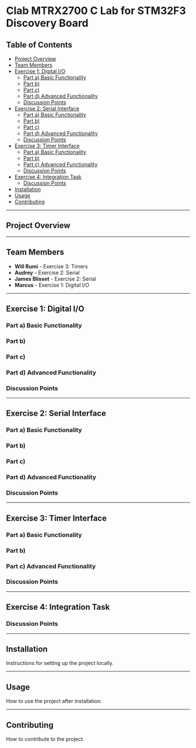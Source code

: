 # Clab MTRX2700 C Lab for STM32F3 Discovery Board

## Table of Contents
- [Project Overview](#project-overview)
- [Team Members](#team-members)
- [Exercise 1: Digital I/O](#exercise-1-digital-io)
  - [Part a) Basic Functionality](#part-a-basic-functionality)
  - [Part b)](#part-b)
  - [Part c)](#part-c)
  - [Part d) Advanced Functionality](#part-d-advanced-functionality)
  - [Discussion Points](#discussion-points)
- [Exercise 2: Serial Interface](#exercise-2-serial-interface)
  - [Part a) Basic Functionality](#part-a-basic-functionality-1)
  - [Part b)](#part-b-1)
  - [Part c)](#part-c-1)
  - [Part d) Advanced Functionality](#part-d-advanced-functionality-1)
  - [Discussion Points](#discussion-points-1)
- [Exercise 3: Timer Interface](#exercise-3-timer-interface)
  - [Part a) Basic Functionality](#part-a-basic-functionality-2)
  - [Part b)](#part-b-2)
  - [Part c) Advanced Functionality](#part-c-advanced-functionality)
  - [Discussion Points](#discussion-points-2)
- [Exercise 4: Integration Task](#exercise-4-integration-task)
  - [Discussion Points](#discussion-points-3)
- [Installation](#installation)
- [Usage](#usage)
- [Contributing](#contributing)

---
## Project Overview

---

## Team Members
- **Will Rumi** - Exercise 3: Timers  
- **Audrey** - Exercise 2: Serial  
- **James Blisset** - Exercise 2: Serial  
- **Marcus** - Exercise 1: Digital I/O

---

## Exercise 1: Digital I/O

### Part a) Basic Functionality

### Part b)

### Part c)

### Part d) Advanced Functionality

### Discussion Points

---

## Exercise 2: Serial Interface

### Part a) Basic Functionality

### Part b)

### Part c)

### Part d) Advanced Functionality

### Discussion Points

---

## Exercise 3: Timer Interface

### Part a) Basic Functionality

### Part b)

### Part c) Advanced Functionality

### Discussion Points

---

## Exercise 4: Integration Task

### Discussion Points

---

## Installation
Instructions for setting up the project locally.

---

## Usage
How to use the project after installation.

---

## Contributing
How to contribute to the project.

